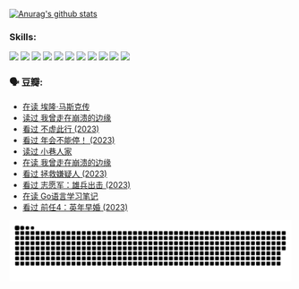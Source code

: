 
[![Anurag's github stats](https://github-readme-stats.vercel.app/api?username=w940853815)](https://github.com/anuraghazra/github-readme-stats)

### Skills:

<code><img height="32" src="https://cdn.jsdelivr.net/npm/simple-icons@v5/icons/python.svg"></code>
<code><img height="32" src="https://cdn.jsdelivr.net/npm/simple-icons@v5/icons/javascript.svg"></code>
<code><img height="32" src="https://cdn.jsdelivr.net/npm/simple-icons@v5/icons/django.svg"></code>
<code><img height="32" src="https://cdn.jsdelivr.net/npm/simple-icons@v5/icons/flask.svg"></code>
<code><img height="32" src="https://cdn.jsdelivr.net/npm/simple-icons@v5/icons/vuetify.svg"></code>
<code><img height="32" src="https://cdn.jsdelivr.net/npm/simple-icons@v5/icons/git.svg"></code>
<code><img height="32" src="https://cdn.jsdelivr.net/npm/simple-icons@v5/icons/docker.svg"></code>
<code><img height="32" src="https://cdn.jsdelivr.net/npm/simple-icons@v5/icons/postgresql.svg"></code>
<code><img height="32" src="https://cdn.jsdelivr.net/npm/simple-icons@v5/icons/elasticsearch.svg"></code>
<code><img height="32" src="https://cdn.jsdelivr.net/npm/simple-icons@v5/icons/macos.svg"></code>
<code><img height="32" src="https://cdn.jsdelivr.net/npm/simple-icons@v5/icons/linux.svg"></code>

### 🗣 豆瓣:

<!-- DOUBAN-ACTIVITIES:START -->
- [在读 埃隆·马斯克传](https://www.douban.com/people/136069238/status/4500417190/?_i=06213564)
- [读过 我曾走在崩溃的边缘](https://www.douban.com/people/136069238/status/4500416754/?_i=06213564)
- [看过 不虚此行‎ (2023)](https://www.douban.com/people/136069238/status/4499973052/?_i=06213564)
- [看过 年会不能停！‎ (2023)](https://www.douban.com/people/136069238/status/4498582002/?_i=06213564)
- [读过 小巷人家](https://www.douban.com/people/136069238/status/4489290935/?_i=06213564)
- [在读 我曾走在崩溃的边缘](https://www.douban.com/people/136069238/status/4489290559/?_i=06213564)
- [看过 拯救嫌疑人‎ (2023)](https://www.douban.com/people/136069238/status/4477421513/?_i=06213564)
- [看过 志愿军：雄兵出击‎ (2023)](https://www.douban.com/people/136069238/status/4465247367/?_i=06213564)
- [在读 Go语言学习笔记](https://www.douban.com/people/136069238/status/4459852901/?_i=06213564)
- [看过 前任4：英年早婚‎ (2023)](https://www.douban.com/people/136069238/status/4458320768/?_i=06213564)
<!-- DOUBAN-ACTIVITIES:END -->


![Snake animation](https://raw.githubusercontent.com/w940853815/w940853815/output/github-contribution-grid-snake.svg)

<!--
**w940853815/w940853815** is a ✨ _special_ ✨ repository because its `README.md` (this file) appears on your GitHub profile.

Here are some ideas to get you started:

- 🔭 I’m currently working on ...
- 🌱 I’m currently learning ...
- 👯 I’m looking to collaborate on ...
- 🤔 I’m looking for help with ...
- 💬 Ask me about ...
- 📫 How to reach me: ...
- 😄 Pronouns: ...
- ⚡ Fun fact: ...
-->
